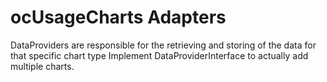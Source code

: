 ocUsageCharts Adapters
======================
DataProviders are responsible for the retrieving and storing of the data for that specific chart type
Implement DataProviderInterface to actually add multiple charts.
